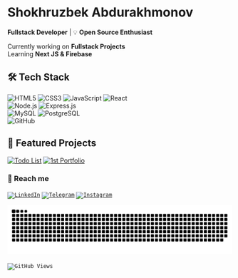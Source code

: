  #  **Shokhruzbek Abdurakhmonov**  

**Fullstack Developer** | 💡 **Open Source Enthusiast**  

Currently working on **Fullstack Projects**  
Learning **Next JS & Firebase**  

## 🛠 Tech Stack  

![HTML5](https://img.shields.io/badge/HTML5-%23000000.svg?style=for-the-badge&logo=html5&logoColor=white)
![CSS3](https://img.shields.io/badge/CSS3-%23000000.svg?style=for-the-badge&logo=css3&logoColor=white)
![JavaScript](https://img.shields.io/badge/JavaScript-%23000000.svg?style=for-the-badge&logo=javascript&logoColor=white)
![React](https://img.shields.io/badge/React-%23000000.svg?style=for-the-badge&logo=react&logoColor=white)   
![Node.js](https://img.shields.io/badge/Node.js-%23000000.svg?style=for-the-badge&logo=node.js&logoColor=white) 
![Express.js](https://img.shields.io/badge/Express.js-%23000000.svg?style=for-the-badge&logo=express&logoColor=white)   
![MySQL](https://img.shields.io/badge/MySQL-%23000000.svg?style=for-the-badge&logo=mysql&logoColor=white)
![PostgreSQL](https://img.shields.io/badge/PostgreSQL-%23000000.svg?style=for-the-badge&logo=postgresql&logoColor=white)  
![GitHub](https://img.shields.io/badge/GitHub-%23000000.svg?style=for-the-badge&logo=github&logoColor=white)

## 📂 Featured Projects

[![Todo List](https://img.shields.io/badge/Todo%20List-%E2%86%92-000000?style=for-the-badge&logo=github)](https://todo-list-sandy-delta-63.vercel.app/)
[![1st Portfolio](https://img.shields.io/badge/1st%20Portfolio-%E2%86%92-000000?style=for-the-badge&logo=github)](https://my-first-portfolio-dun.vercel.app/)



### 🔗 Reach me
<code>[![LinkedIn](https://img.shields.io/badge/LinkedIn-%23000000?style=flat&logo=linkedIn&logoColor=white)](https://www.linkedin.com/in/ashokhruzbek)</code>
<code>[![Telegram](https://img.shields.io/badge/Telegram-%23000000?style=flat&logo=telegram&logoColor=white)](https://t.me/ashokhruzbek)</code>
<code>[![Instagram](https://img.shields.io/badge/Instagram-%23000000?style=flat&logo=instagram&logoColor=white)](https://www.instagram.com/a.shokhruzbek)</code>


![Snake animation](https://raw.githubusercontent.com/Platane/snk/output/github-contribution-grid-snake-dark.svg)  

<code>![GitHub Views](https://komarev.com/ghpvc/?username=ashokhruzbek&label=GitHub%20Profile%20Views&color=000000&style=flat)</code>






